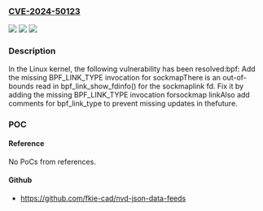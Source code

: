 ### [CVE-2024-50123](https://cve.mitre.org/cgi-bin/cvename.cgi?name=CVE-2024-50123)
![](https://img.shields.io/static/v1?label=Product&message=Linux&color=blue)
![](https://img.shields.io/static/v1?label=Version&message=699c23f02c65%3C%206d79f12c0ce2%20&color=brighgreen)
![](https://img.shields.io/static/v1?label=Vulnerability&message=n%2Fa&color=brighgreen)

### Description

In the Linux kernel, the following vulnerability has been resolved:bpf: Add the missing BPF_LINK_TYPE invocation for sockmapThere is an out-of-bounds read in bpf_link_show_fdinfo() for the sockmaplink fd. Fix it by adding the missing BPF_LINK_TYPE invocation forsockmap linkAlso add comments for bpf_link_type to prevent missing updates in thefuture.

### POC

#### Reference
No PoCs from references.

#### Github
- https://github.com/fkie-cad/nvd-json-data-feeds

